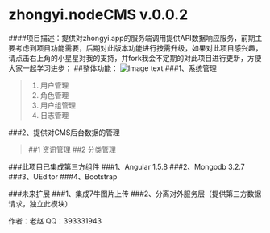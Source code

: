 # zhongyi.nodeCMS v.0.0.2
####项目描述：提供对zhongyi.app的服务端调用提供API数据响应服务，前期主要考虑到项目功能需要，后期对此版本功能进行按需升级，如果对此项目感兴趣，请点击右上角的小星星对我的支持，并fork我会不定期的对此项目进行更新，方便大家一起学习进步；
##整体功能：
 ![Image text](https://github.com/xiaopohou/zhongyi.nodeCMS/blob/master/zhongyiNodeJs/im/map.png)
###1、系统管理
>   1. 用户管理
>   1. 角色管理
>   1. 用户组管理
>   1. 日志管理

###2、提供对CMS后台数据的管理
>  ##1 资讯管理
>  ##2 分类管理 

###此项目已集成第三方组件
###1、Angular 1.5.8
###2、Mongodb 3.2.7
###3、UEditor
###4、Bootstrap

###未来扩展
###1、集成7牛图片上传
###2、分离对外服务层（提供第三方数据请求，独立此模块）

作者：老赵 QQ：393331943